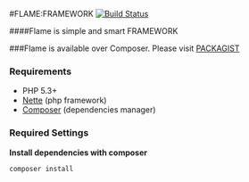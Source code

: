 #FLAME:FRAMEWORK [![Build Status](https://secure.travis-ci.org/flame-org/Framework.png?branch=master)](https://travis-ci.org/flame-org/Framework)

####Flame is simple and smart FRAMEWORK

###Flame is available over Composer. Please visit [PACKAGIST](http://packagist.org/packages/flame/framework)

### Requirements
* PHP 5.3+
* [Nette](http://nette.org/) (php framework)
* [Composer](http://getcomposer.org/) (dependencies manager)

### Required Settings
**Install dependencies with composer**

	composer install